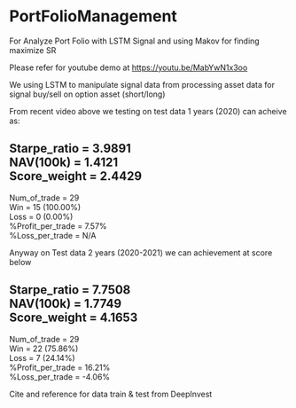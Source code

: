 # PortFolioManagement
For Analyze Port Folio with LSTM Signal and using Makov for finding maximize SR

Please refer for youtube demo at https://youtu.be/MabYwN1x3oo

We using LSTM to manipulate signal data from processing asset data for signal buy/sell on option asset (short/long)

From recent video above we testing on test data 1 years (2020) can acheive as:

 Starpe_ratio = 3.9891                    
 NAV(100k) = 1.4121                     
 Score_weight = 2.4429                     
 ------------------------------                     
 Num_of_trade = 29                    
 Win = 15 (100.00%)                     
 Loss = 0 (0.00%)                     
 %Profit_per_trade = 7.57%                     
 %Loss_per_trade = N/A


Anyway on Test data 2 years (2020-2021) we can achievement at score below

 Starpe_ratio = 7.7508                     
 NAV(100k) = 1.7749                     
 Score_weight = 4.1653                     
 ------------------------------                     
 Num_of_trade = 29                    
 Win = 22 (75.86%)                     
 Loss = 7 (24.14%)                     
 %Profit_per_trade = 16.21%                     
 %Loss_per_trade = -4.06% 

Cite and reference for data train & test from DeepInvest
